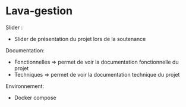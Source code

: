 # Lava-gestion

Slider : 
  - Slider de présentation du projet lors de la soutenance
  
Documentation:
  - Fonctionnelles => permet de voir la documentation fonctionnelle du projet
  - Techniques => permet de voir la documentation technique du projet
  
Environnement:
  - Docker compose
